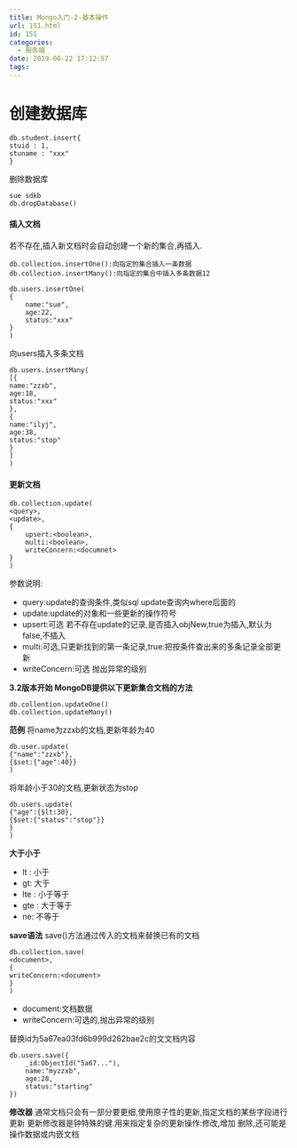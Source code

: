 ```yaml
---
title: Mongo入门-2-基本操作
url: 151.html
id: 151
categories:
  - 服务端
date: 2019-06-22 17:12:57
tags:
---
```


创建数据库
=====

    db.student.insert{
    stuid : 1,
    stuname : "xxx"
    }

删除数据库

    sue sdkb
    db.dropDatabase()

#### 插入文档

若不存在,插入新文档时会自动创建一个新的集合,再插入.

    db.collection.insertOne():向指定的集合插入一条数据
    db.collection.insertMany():向指定的集合中插入多条数据12

    db.users.insertOne(
    {
    	name:"sue",
    	age:22,
    	status:"xxx"
    }
    )

向users插入多条文档

    db.users.insertMany(
    [{
    name:"zzxb",
    age:18,
    status:"xxx"
    },
    {
    name:"ilyj",
    age:38,
    status:"stop"
    }
    ]
    )

#### 更新文档

    db.collection.update(
    <query>,
    <update>,
    {
    	upsert:<boolean>,
    	multi:<boolean>,
    	writeConcern:<documnet>
    }
    )

参数说明:

*   query:update的查询条件,类似sql update查询内where后面的
*   update:update的对象和一些更新的操作符号
*   upsert:可选 若不存在update的记录,是否插入objNew,true为插入,默认为false,不插入
*   multi:可选,只更新找到的第一条记录,true:把按条件查出来的多条记录全部更新
*   writeConcern:可选 抛出异常的级别

**3.2版本开始 MongoDB提供以下更新集合文档的方法**

    db.collention.updateOne()
    db.collection.updateMany()

**范例** 将name为zzxb的文档,更新年龄为40

    db.user.update(
    {"name":"zzxb"},
    {$set:{"age":40}}
    )

将年龄小于30的文档,更新状态为stop

    db.users.update(
    {"age":{$lt:30},
    {$set:{"status":"stop"}}
    }
    )

**大于小于**

*   lt : 小于
*   gt: 大于
*   lte : 小于等于
*   gte : 大于等于
*   ne: 不等于

**save语法** save()方法通过传入的文档来替换已有的文档

    db.collection.save(
    <document>,
    {
    writeConcern:<document>
    }
    )

*   document:文档数据
*   writeConcern:可选的,抛出异常的级别

替换id为5a67ea03fd6b999d262bae2c的文文档内容

    db.users.save({
    	_id:ObjectId("5a67..."),
    	name:"myzzxb",
    	age:28,
    	status:"starting"
    })

**修改器** 通常文档只会有一部分要更细,使用原子性的更新,指定文档的某些字段进行更新 更新修改器是钟特殊的键.用来指定复杂的更新操作:修改,增加 删除,还可能是操作数据或内嵌文档